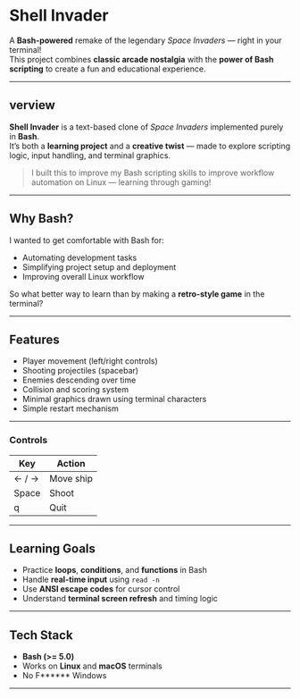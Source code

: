 # Shell Invader

A **Bash-powered** remake of the legendary *Space Invaders* — right in your terminal!  
This project combines **classic arcade nostalgia** with the **power of Bash scripting** to create a fun and educational experience.

---

## verview

**Shell Invader** is a text-based clone of *Space Invaders* implemented purely in **Bash**.  
It’s both a **learning project** and a **creative twist** — made to explore scripting logic, input handling, and terminal graphics.

> I built this to improve my Bash scripting skills to improve workflow automation on Linux — learning through gaming!

---

## Why Bash?

I wanted to get comfortable with Bash for:
- Automating development tasks 
- Simplifying project setup and deployment
- Improving overall Linux workflow 

So what better way to learn than by making a **retro-style game** in the terminal?

---

## Features

- Player movement (left/right controls)
- Shooting projectiles (spacebar)
- Enemies descending over time
- Collision and scoring system
- Minimal graphics drawn using terminal characters
- Simple restart mechanism

---


### Controls

| Key | Action |
|-----|--------|
| ← / → | Move ship |
| Space | Shoot |
| q | Quit |

---

## Learning Goals

- Practice **loops**, **conditions**, and **functions** in Bash  
- Handle **real-time input** using `read -n`  
- Use **ANSI escape codes** for cursor control  
- Understand **terminal screen refresh** and timing logic  

---

## Tech Stack

- **Bash (>= 5.0)**  
- Works on **Linux** and **macOS** terminals
- No F****** Windows

---
